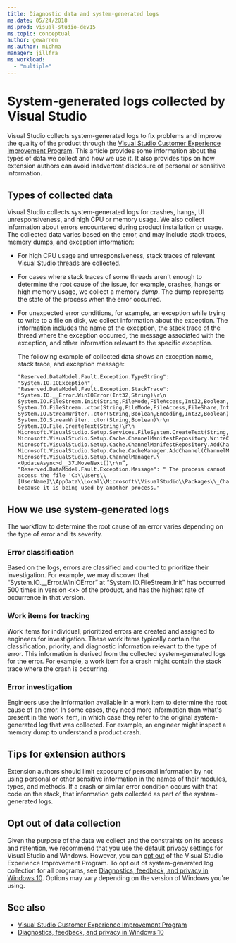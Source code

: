 ```yaml
---
title: Diagnostic data and system-generated logs
ms.date: 05/24/2018
ms.prod: visual-studio-dev15
ms.topic: conceptual
author: gewarren
ms.author: michma
manager: jillfra
ms.workload:
  - "multiple"
---
```

# System-generated logs collected by Visual Studio

Visual Studio collects system-generated logs to fix problems and improve the quality of the product through the [Visual Studio Customer Experience Improvement Program](visual-studio-experience-improvement-program.md). This article provides some information about the types of data we collect and how we use it. It also provides tips on how extension authors can avoid inadvertent disclosure of personal or sensitive information.

## Types of collected data

Visual Studio collects system-generated logs for crashes, hangs, UI unresponsiveness, and high CPU or memory usage. We also collect information about errors encountered during product installation or usage. The collected data varies based on the error, and may include stack traces, memory dumps, and exception information:

- For high CPU usage and unresponsiveness, stack traces of relevant Visual Studio threads are collected.

- For cases where stack traces of some threads aren't enough to determine the root cause of the issue, for example, crashes, hangs or high memory usage, we collect a memory *dump*. The dump represents the state of the process when the error occurred.

- For unexpected error conditions, for example, an exception while trying to write to a file on disk, we collect information about the exception. The information includes the name of the exception, the stack trace of the thread where the exception occurred, the message associated with the exception, and other information relevant to the specific exception.

   The following example of collected data shows an exception name, stack trace, and exception message:

   ```text
   "Reserved.DataModel.Fault.Exception.TypeString": "System.IO.IOException",
   "Reserved.DataModel.Fault.Exception.StackTrace": "System.IO.__Error.WinIOError(Int32,String)\r\n
   System.IO.FileStream.Init(String,FileMode,FileAccess,Int32,Boolean,FileShare,Int32,FileOptions,SECURITY_ATTRIBUTES,String,Boolean,Boolean,Boolean)\r\n
   System.IO.FileStream..ctor(String,FileMode,FileAccess,FileShare,Int32,FileOptions,String,Boolean,Boolean,Boolean)\r\nSystem.IO.StreamWriter.CreateFile(String,Boolean,Boolean)\r\n
   System.IO.StreamWriter..ctor(String,Boolean,Encoding,Int32,Boolean)\r\n
   System.IO.StreamWriter..ctor(String,Boolean)\r\n
   System.IO.File.CreateText(String)\r\n
   Microsoft.VisualStudio.Setup.Services.FileSystem.CreateText(String,Boolean)\r\n
   Microsoft.VisualStudio.Setup.Cache.ChannelManifestRepository.WriteChannelManifest(IChannelManifest,String,String)\r\n
   Microsoft.VisualStudio.Setup.Cache.ChannelManifestRepository.AddChannel(ChannelManifestPair,Boolean)\r\n
   Microsoft.VisualStudio.Setup.Cache.CacheManager.AddChannel(ChannelManifestPair,Boolean)\r\n
   Microsoft.VisualStudio.Setup.ChannelManager.\<UpdateAsync>d__37.MoveNext()\r\n”,
   "Reserved.DataModel.Fault.Exception.Message": " The process cannot access the file 'C:\\Users\\[UserName]\\AppData\\Local\\Microsoft\\VisualStudio\\Packages\\_Channels\\4CB340F5\\channelManifest.json' because it is being used by another process."
   ```

## How we use system-generated logs

The workflow to determine the root cause of an error varies depending on the type of error and its severity.

### Error classification

Based on the logs, errors are classified and counted to prioritize their investigation. For example, we may discover that “System.IO.\__Error.WinIOError” at “System.IO.FileStream.Init” has occurred 500 times in version \<x> of the product, and has the highest rate of occurrence in that version.

### Work items for tracking

Work items for individual, prioritized errors are created and assigned to engineers for investigation. These work items typically contain the classification, priority, and diagnostic information relevant to the type of error. This information is derived from the collected system-generated logs for the error. For example, a work item for a crash might contain the stack trace where the crash is occurring.

### Error investigation

Engineers use the information available in a work item to determine the root cause of an error. In some cases, they need more information than what's present in the work item, in which case they refer to the original system-generated log that was collected. For example, an engineer might inspect a memory dump to understand a product crash.

## Tips for extension authors

Extension authors should limit exposure of personal information by not using personal or other sensitive information in the names of their modules, types, and methods. If a crash or similar error condition occurs with that code on the stack, that information gets collected as part of the system-generated logs.

## Opt out of data collection

Given the purpose of the data we collect and the constraints on its access and retention, we recommend that you use the default privacy settings for Visual Studio and Windows. However, you can [opt out](../ide/visual-studio-experience-improvement-program.md#opt-in-or-out) of the Visual Studio Experience Improvement Program. To opt out of system-generated log collection for all programs, see [Diagnostics, feedback, and privacy in Windows 10](https://privacy.microsoft.com/windows-10-feedback-diagnostics-and-privacy). Options may vary depending on the version of Windows you're using.

## See also

- [Visual Studio Customer Experience Improvement Program](visual-studio-experience-improvement-program.md)
- [Diagnostics, feedback, and privacy in Windows 10](https://privacy.microsoft.com/windows-10-feedback-diagnostics-and-privacy)